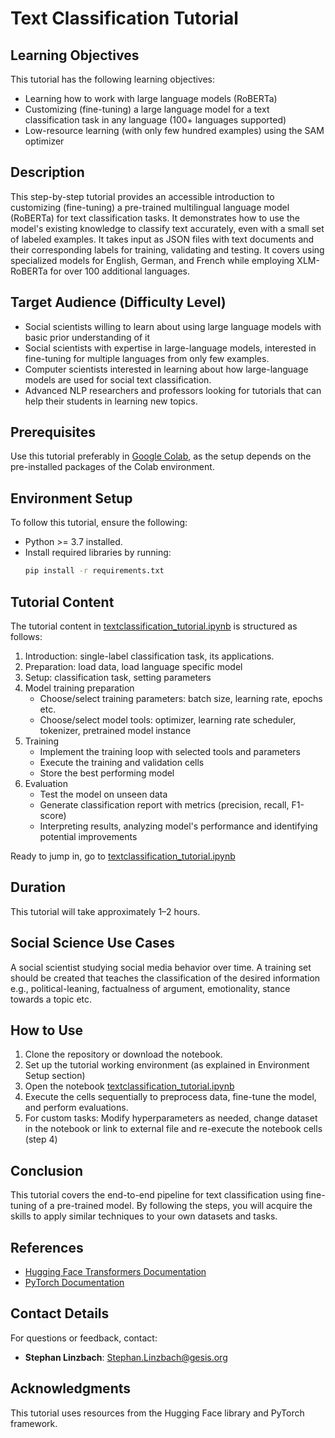 # Text Classification Tutorial

## Learning Objectives
This tutorial has the following learning objectives:
-	Learning how to work with large language models (RoBERTa)
-	Customizing (fine-tuning) a large language model for a text classification task in any language (100+ languages supported)
-	Low-resource learning (with only few hundred examples) using the SAM optimizer

## Description
This step-by-step tutorial provides an accessible introduction to customizing (fine-tuning) a pre-trained multilingual language model (RoBERTa) for text classification tasks. It demonstrates how to use the model's existing knowledge to classify text accurately, even with a small set of labeled examples. It takes input as JSON files with text documents and their corresponding labels for training, validating and testing. It covers using specialized models for English, German, and French while employing XLM-RoBERTa for over 100 additional languages.

## Target Audience (Difficulty Level)
-	Social scientists willing to learn about using large language models with basic prior understanding of it
-	Social scientists with expertise in large-language models, interested in fine-tuning for multiple languages from only few examples.
-	Computer scientists interested in learning about how large-language models are used for social text classification.
-	Advanced NLP researchers and professors looking for tutorials that can help their students in learning new topics.

## Prerequisites
Use this tutorial preferably in [Google Colab](https://colab.research.google.com/github/Stephan-Linzbach/Text-Classification-with-Pretrained-Language-Models/blob/main/textclassification_tutorial.ipynb), as the setup depends on the pre-installed packages of the Colab environment.

## Environment Setup
To follow this tutorial, ensure the following:
- Python >= 3.7 installed.
- Install required libraries by running:
  ```bash
  pip install -r requirements.txt
  ```

## Tutorial Content
The tutorial content in [textclassification_tutorial.ipynb](textclassification_tutorial.ipynb) is structured as follows:
1. Introduction: single-label classification task, its applications.
2. Preparation: load data, load language specific model
3. Setup: classification task, setting parameters
4. Model training preparation
   - Choose/select training parameters: batch size, learning rate, epochs etc.
   - Choose/select model tools: optimizer, learning rate scheduler, tokenizer, pretrained model instance 
5. Training
   - Implement the training loop with selected tools and parameters
   - Execute the training and validation cells
   - Store the best performing model
6. Evaluation
   - Test the model on unseen data
   - Generate classification report with metrics (precision, recall, F1-score)
   - Interpreting results, analyzing model's performance and identifying potential improvements

Ready to jump in, go to [textclassification_tutorial.ipynb](textclassification_tutorial.ipynb)

## Duration
This tutorial will take approximately 1–2 hours.

## Social Science Use Cases 
A social scientist studying social media behavior over time. A training set should be created that teaches the classification of the desired information e.g., political-leaning, factualness of argument, emotionality, stance towards a topic etc.

## How to Use
1. Clone the repository or download the notebook.
2. Set up the tutorial working environment (as explained in Environment Setup section)
3. Open the notebook [textclassification_tutorial.ipynb](textclassification_tutorial.ipynb)
4. Execute the cells sequentially to preprocess data, fine-tune the model, and perform evaluations.
5. For custom tasks: Modify hyperparameters as needed, change dataset in the notebook or link to external file and re-execute the notebook cells (step 4)

## Conclusion
This tutorial covers the end-to-end pipeline for text classification using fine-tuning of a pre-trained model. By following the steps, you will acquire the skills to apply similar techniques to your own datasets and tasks.

## References
- [Hugging Face Transformers Documentation](https://huggingface.co/transformers/)
- [PyTorch Documentation](https://pytorch.org/)

## Contact Details
For questions or feedback, contact:

- **Stephan Linzbach**: [Stephan.Linzbach@gesis.org](mailto:Stephan.Linzbach@gesis.org)

## Acknowledgments
This tutorial uses resources from the Hugging Face library and PyTorch framework.
